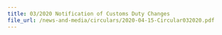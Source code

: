 ```yaml
---
title: 03/2020 Notification of Customs Duty Changes
file_url: /news-and-media/circulars/2020-04-15-Circular032020.pdf
---
```


